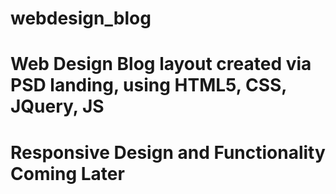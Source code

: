 # webdesign_blog

# Web Design Blog layout created via PSD landing, using HTML5, CSS, JQuery, JS

# Responsive Design and Functionality Coming Later
